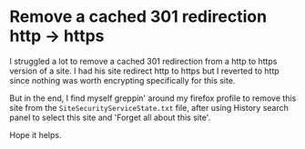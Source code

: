 # Remove a cached 301 redirection http -> https

I struggled a lot to remove a cached 301 redirection from a http to https version of a site. I had his site redirect http to https but I reverted to http since nothing was worth encrypting specifically for this site.

But in the end, I find myself greppin' around my firefox profile to remove this site from the `SiteSecurityServiceState.txt` file, after using History search panel to select this site and 'Forget all about this site'.

Hope it helps.
